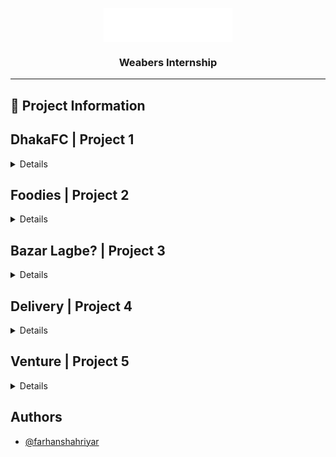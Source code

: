 

<p align="center">
  <a href="" rel="noopener" align="center">
   <img src="Weabers Logo.png"
   alt="Project logo" align="center" >
 </a>
</p>


<h3 align="center">Weabers Internship</h3>

---

## 📝 Project Information

## DhakaFC | Project 1
<details>
DhakaFC is a responsive fast food website, lets you order noodles, burgers, chicken, and more from home. Our UI makes ordering your favorite foods simple.

## Technology

**Client:** HTML5, CSS3, JS


## Github

- [@Project 1](https://github.com/farhanshahriyar/dhakafc)
</details>


## Foodies | Project 2
<details>
Foodies is a site dedicated to quick meals. This shop has a wide selection of tasty salads and other dishes.
  
## Technology

**Client:** HTML5, CSS3, JS


## Github

- [@Project 2](https://github.com/farhanshahriyar/foodies)
</details>
  
## Bazar Lagbe? | Project 3
<details>
Bazar Lagbe is a responsive web app for ordering fresh produce, poultry, and more from home. BazarLagbe's straightforward UI makes finding favorites easy.
  
## Technology

**Client:** ReactJS, CSS3


## Github

- [@Project 3](https://github.com/farhanshahriyar/bazarlagbe)
</details>

## Delivery | Project 4
<details>
Delivery app is an order delivery apps are mobile apps that let users order food or other things from nearby restaurants or businesses. These apps allow users to quickly explore menus, choose items, and place orders.
  
## Technology
  
**Client:** ReactJS, CSS3


## Github

- [@Project 4](https://github.com/farhanshahriyar/Deliveryoo)
</details>

## Venture | Project 5
<details>
Venture Shop web app is a React-based e-commerce site featuring anonymous login, sign-up, cart, wishlist, and more. Firebase was utilized for all of the above, plus file storage, user authentication, and product information.
  
## Technology
  
**Client:** ReactJS, CSS3


## Github

- [@Project 5](https://github.com/farhanshahriyar/Venture-Shop)
</details>

## Authors

- [@farhanshahriyar](https://github.com/farhanshahriyar)


